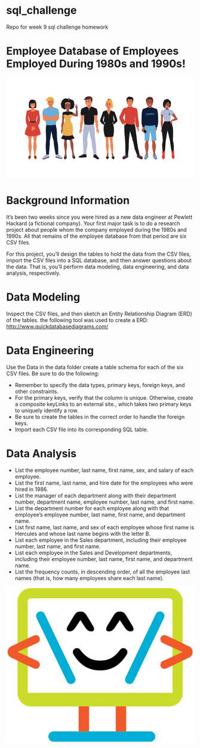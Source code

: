 # sql_challenge
Repo for week 9 sql challenge homework

# Employee Database of Employees Employed During 1980s and 1990s!

![employees](images/employee_image.jpg)
 
# Background Information
It’s been two weeks since you were hired as a new data engineer at Pewlett Hackard (a fictional company). Your first major task is to do a research project about people whom the company employed during the 1980s and 1990s. All that remains of the employee database from that period are six CSV files.

For this project, you’ll design the tables to hold the data from the CSV files, import the CSV files into a SQL database, and then answer questions about the data. That is, you’ll perform data modeling, data engineering, and data analysis, respectively.

# Data Modeling
Inspect the CSV files, and then sketch an Entity Relationship Diagram (ERD) of the tables. the following tool was used to create a ERD: http://www.quickdatabasediagrams.com/

# Data Engineering
Use the Data in the data folder create a table schema for each of the six CSV files. Be sure to do the following:
-  Remember to specify the data types, primary keys, foreign keys, and other constraints.
-  For the primary keys, verify that the column is unique. Otherwise, create a composite keyLinks to an external site.,
            which takes two primary keys to      uniquely identify a row.
-  Be sure to create the tables in the correct order to handle the foreign keys.
-  Import each CSV file into its corresponding SQL table.

# Data Analysis
-   List the employee number, last name, first name, sex, and salary of each employee.
-   List the first name, last name, and hire date for the employees who were hired in 1986.
-   List the manager of each department along with their department number, department name, employee number, last name, and first name.
-   List the department number for each employee along with that employee’s employee number, last name, first name, and department name.
-   List first name, last name, and sex of each employee whose first name is Hercules and whose last name begins with the letter B.
-   List each employee in the Sales department, including their employee number, last name, and first name.
-   List each employee in the Sales and Development departments, including their employee number, last name, first name, and department name.
-   List the frequency counts, in descending order, of all the employee last names (that is, how many employees share each last name).

![cartoon computer](images/codieclear.png)
